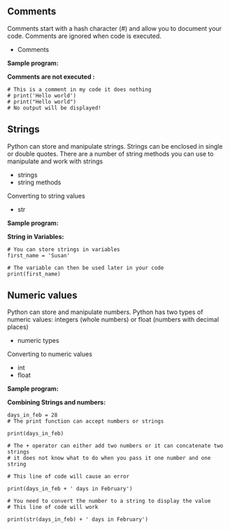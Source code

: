 ## Comments

Comments start with a hash character (#) and allow you to document your code. Comments are ignored when code is executed.

+	Comments

**Sample program:**

**Comments are not executed :**

    # This is a comment in my code it does nothing
    # print('Hello world')
	# print("Hello world")
	# No output will be displayed!

## Strings

Python can store and manipulate strings. Strings can be enclosed in single or double quotes. There are a number of string methods you can use to manipulate and work with strings
*	strings
*	string methods

Converting to string values
*	str

**Sample program:** 

**String in  Variables:**

    # You can store strings in variables
	first_name = 'Susan'
	
	# The variable can then be used later in your code
	print(first_name)

## Numeric values

Python can store and manipulate numbers. Python has two types of numeric values: integers (whole numbers) or float (numbers with decimal places)

*	numeric types

Converting to numeric values
*	int
*	float

**Sample program:** 

**Combining Strings and numbers:**

    days_in_feb = 28 
    # The print function can accept numbers or strings
    
    print(days_in_feb)
 
    # The + operator can either add two numbers or it can concatenate two strings
    # it does not know what to do when you pass it one number and one string
   
    # This line of code will cause an error
    
    print(days_in_feb + ' days in February')
 
    # You need to convert the number to a string to display the value
    # This line of code will work
    
    print(str(days_in_feb) + ' days in February')

